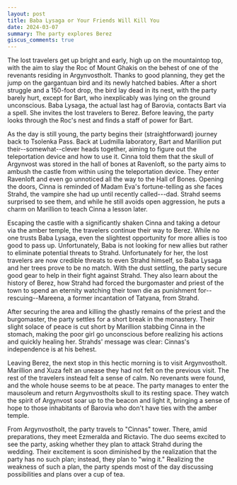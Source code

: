 ```yaml
---
layout: post
title: Baba Lysaga or Your Friends Will Kill You
date: 2024-03-07
summary: The party explores Berez
giscus_comments: true
---
```


The lost travelers get up bright and early, high up on the mountaintop top, with the aim to slay the Roc of Mount Ghakis on the behest of one of the revenants residing in Argynvostholt. Thanks to good planning, they get the jump on the gargantuan bird and its newly hatched babies. After a short struggle and a 150-foot drop, the bird lay dead in its nest, with the party barely hurt, except for Bart, who inexplicably was lying on the ground unconscious. Baba Lysaga, the actual last hag of Barovia, contacts Bart via a spell. She invites the lost travelers to Berez. Before leaving, the party looks through the Roc's nest and finds a staff of power for Bart.

As the day is still young, the party begins their (straightforward) journey back to Tsolenka Pass. Back at Ludmilla laboratory, Bart and Marillion put their--somewhat--clever heads together, aiming to figure out the teleportation device and how to use it. Cinna told them that the skull of Argynvost was stored in the hall of bones at Ravenloft, so the party aims to ambush the castle from within using the teleportation device. They enter Ravenloft and even go unnoticed all the way to the Hall of Bones. Opening the doors, Cinna is reminded of Madam Eva's fortune-telling as she faces Strahd, the vampire she had up until recently called---dad. Strahd seems surprised to see them, and while he still avoids open aggression, he puts a charm on Marillion to teach Cinna a lesson later.

Escaping the castle with a significantly shaken Cinna and taking a detour via the amber temple, the travelers continue their way to Berez. While no one trusts Baba Lysaga, even the slightest opportunity for more allies is too good to pass up. Unfortunately, Baba is not looking for new allies but rather to eliminate potential threats to Strahd. Unfortunately for her, the lost travelers are now credible threats to even Strahd himself, so Baba Lysaga and her trees prove to be no match. With the dust settling, the party secure good gear to help in their fight against Strahd. They also learn about the history of Berez, how Strahd had forced the burgomaster and priest of the town to spend an eternity watching their town die as punishment for--rescuing--Mareena, a former incantation of Tatyana, from Strahd.

After securing the area and killing the ghastly remains of the priest and the burgomaster, the party settles for a short break in the monastery. Their slight solace of peace is cut short by Marillion stabbing Cinna in the stomach, making the poor girl go unconscious before realizing his actions and quickly healing her. Strahds' message was clear: Cinnas's independence is at his behest.

Leaving Berez, the next stop in this hectic morning is to visit Argynvostholt. Marillion and Xuza felt an unease they had not felt on the previous visit. The rest of the travelers instead felt a sense of calm. No revenants were found, and the whole house seems to be at peace. The party manages to enter the mausoleum and return Argynvostholts skull to its resting space. They watch the spirit of Argynvost soar up to the beacon and light it, bringing a sense of hope to those inhabitants of Barovia who don't have ties with the amber temple.

From Argynvostholt, the party travels to "Cinnas" tower. There, amid preparations, they meet Ezmeralda and Rictavio. The duo seems excited to see the party, asking whether they plan to attack Strahd during the wedding. Their excitement is soon diminished by the realization that the party has no such plan; instead, they plan to "wing it." Realizing the weakness of such a plan, the party spends most of the day discussing possibilities and plans over a cup of tea.
